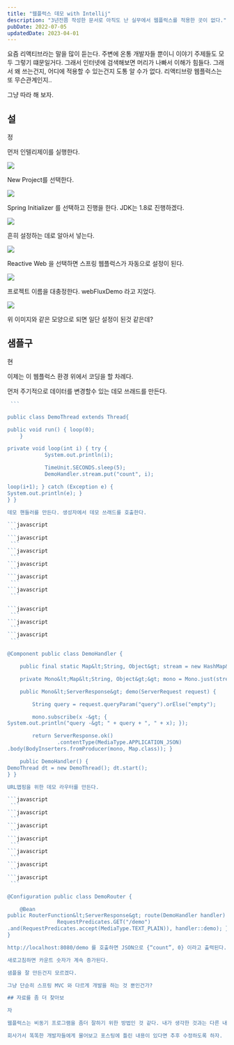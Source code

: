 ```yaml
---
title: "웹플럭스 데모 with Intellij"
description: "3년전쯤 작성한 문서로 아직도 난 실무에서 웹플럭스를 적용한 곳이 없다."
pubDate: 2022-07-05
updatedDate: 2023-04-01
---
```


요즘 리액티브라는 말을 많이 듣는다. 주변에 온통 개발자들 뿐이니 이야기 주제들도 모두 그렇기 떄문일거다. 그래서 인터넷에 검색해보면 머리가 나빠서 이해가 힘들다. 그래서 왜 쓰는건지, 어디에 적용할 수 있는건지 도통 알 수가 없다. 리액티브랑 웹플럭스는 또 무슨관계인지..

그냥 따라 해 보자.

## 설

정

먼저 인텔리제이를 실행한다.

![](/content/images/2022/07/-----------2021-03-10------3.31.54.png)

New Project를 선택한다.

![](/content/images/2022/07/-----------2021-03-10------3.35.40.png)

Spring Initializer 를 선택하고 진행을 한다. JDK는 1.8로 진행하겠다.

![](/content/images/2022/07/-----------2021-03-10------3.36.55.png)

흔히 설정하는 데로 알아서 넣는다.

![](/content/images/2022/07/-----------2021-03-10------3.38.08.png)

Reactive Web 을 선택하면 스프링 웹플럭스가 자동으로 설정이 된다.

![](/content/images/2022/07/-----------2021-03-10------3.39.43.png)

프로젝트 이름을 대충정한다. webFluxDemo 라고 지었다.

![](/content/images/2022/07/-----------2021-03-10------3.55.18.png)

위 이미지와 같은 모양으로 되면 일단 설정이 된것 같은데?

## 샘플구

현

이제는 이 웹플럭스 환경 위에서 코딩을 할 차례다.

먼저 주기적으로 데이터를 변경할수 있는 데모 쓰래드를 만든다.

```javascript
  ```

public class DemoThread extends Thread{

public void run() { loop(0);
    }

private void loop(int i) { try {
            System.out.println(i);

            TimeUnit.SECONDS.sleep(5);
            DemoHandler.stream.put("count", i);

loop(i+1); } catch (Exception e) {
System.out.println(e); }
} }

데모 핸들러를 만든다. 생성자에서 데모 쓰래드를 호출한다.

```javascript
  ```
```javascript
  ```
```javascript
  ```
```javascript
  ```
```javascript
  ```
```javascript
  ```

```javascript
  ```
```javascript
  ```
```javascript
  ```

@Component public class DemoHandler {

    public final static Map&lt;String, Object&gt; stream = new HashMap&lt;&gt;();

    private Mono&lt;Map&lt;String, Object&gt;&gt; mono = Mono.just(stream);

    public Mono&lt;ServerResponse&gt; demo(ServerRequest request) {

        String query = request.queryParam("query").orElse("empty");

        mono.subscribe(x -&gt; {
System.out.println("query -&gt; " + query + ", " + x); });

        return ServerResponse.ok()
                .contentType(MediaType.APPLICATION_JSON)
.body(BodyInserters.fromProducer(mono, Map.class)); }

    public DemoHandler() {
DemoThread dt = new DemoThread(); dt.start();
} }

URL맵핑을 위한 데모 라우터를 만든다.

```javascript
  ```
```javascript
  ```
```javascript
  ```
```javascript
  ```
```javascript
  ```
```javascript
  ```
```javascript
  ```

@Configuration public class DemoRouter {

    @Bean
public RouterFunction&lt;ServerResponse&gt; route(DemoHandler handler) { return RouterFunctions.route(
                RequestPredicates.GET("/demo")
.and(RequestPredicates.accept(MediaType.TEXT_PLAIN)), handler::demo); }
}

http://localhost:8080/demo 를 호출하면 JSON으로 {“count”, 0} 이라고 출력된다.

새로고침하면 카운트 숫자가 계속 증가된다.

샘플을 잘 만든건지 모르겠다.

그냥 단순히 스프링 MVC 와 다르게 개발을 하는 것 뿐인건가?

## 자료를 좀 더 찾아보

자

웹플럭스는 비동기 프로그램을 좀더 잘하기 위한 방법인 것 같다. 내가 생각한 것과는 다른 내용인 것 같다. 그러면 뭔가 병렬로 처리되어야 하는 것들을 잘 처리하기 위해 나온 것이라고 보면될까? 그러면 병렬처리로 성능항상이 크게 있을 만한 곳에 사용하면 되는 거겠지?

회사가서 똑똑한 개발자들에게 물어보고 포스팅에 틀린 내용이 있다면 추후 수정하도록 하자.
